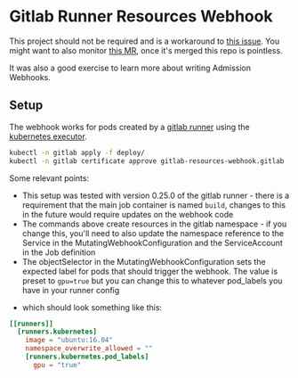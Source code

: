 # Gitlab Runner Resources Webhook

This project should not be required and is a workaround to [this issue](https://gitlab.com/gitlab-org/gitlab-runner/-/issues/3464). You might want to also monitor [this MR](https://gitlab.com/gitlab-org/gitlab-runner/-/merge_requests/1526), once it's merged this repo is pointless.

It was also a good exercise to learn more about writing Admission Webhooks.

## Setup

The webhook works for pods created by a [gitlab runner](https://docs.gitlab.com/runner/) using the
[kubernetes executor](https://docs.gitlab.com/runner/executors/kubernetes.html). 
```bash
kubectl -n gitlab apply -f deploy/
kubectl -n gitlab certificate approve gitlab-resources-webhook.gitlab
```

Some relevant points:
* This setup was tested with version 0.25.0 of the gitlab runner - there is a requirement that the main job container is named `build`, changes to this in the future would require updates on the webhook code
* The commands above create resources in the gitlab namespace - if you change
this, you'll need to also update the namespace reference to the Service in
the MutatingWebhookConfiguration and the ServiceAccount in the Job
definition 
* The objectSelector in the MutatingWebhookConfiguration sets the expected
label for pods that should trigger the webhook. The value is preset to `gpu=true`
but you can change this to whatever pod_labels you have in your runner config
- which should look something like this:
```toml
[[runners]]
  [runners.kubernetes]
    image = "ubuntu:16.04"
    namespace_overwrite_allowed = ""
    [runners.kubernetes.pod_labels]
      gpu = "true"
```
